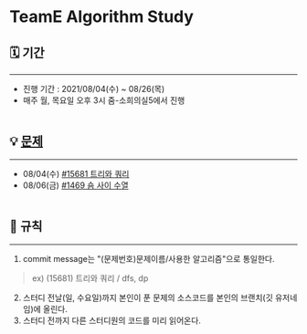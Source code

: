 # TeamE Algorithm Study
## 🗓 기간
---
- 진행 기간 : 2021/08/04(수) ~ 08/26(목)
- 매주 월, 목요일 오후 3시 줌-소희의실5에서 진행
<br><br>
## 💡 [문제](https://github.com/tony9402/baekjoon)
---

- 08/04(수) [#15681 트리와 쿼리](https://www.acmicpc.net/problem/15681)
- 08/06(금) [#1469 숌 사이 수열](https://www.acmicpc.net/problem/1469)
<br><br>
## 📌 규칙
---
1. commit message는 "(문제번호)문제이름/사용한 알고리즘"으로 통일한다.
> ex) (15681) 트리와 쿼리 / dfs, dp
2. 스터디 전날(일, 수요일)까지 본인이 푼 문제의 소스코드를 본인의 브랜치(깃 유저네임)에 올린다.
3. 스터디 전까지 다른 스터디원의 코드를 미리 읽어온다.
